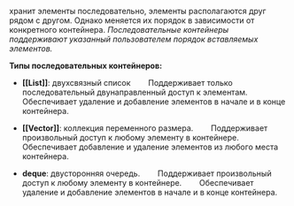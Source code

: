 хранит элементы последовательно, элементы располагаются друг рядом с другом. Однако меняется их порядок в зависимости от конкретного контейнера.
_Последовательные контейнеры поддерживают указанный пользователем порядок вставляемых элементов._

**Типы последовательных контейнеров:**

- **[[List]]**: двухсвязный список
  Поддерживает только последовательный двунаправленный доступ к элементам.
   Обеспечивает удаление и добавление элементов в начале и в конце контейнера.

- **[[Vector]]**: коллекция переменного размера.
  Поддерживает произвольный доступ к любому элементу в контейнере.
  Обеспечивает добавление и удаление элементов из любого места контейнера.

- **deque**: двусторонняя очередь.
  Поддерживает произвольный доступ к любому элементу в контейнере.
  Обеспечивает удаление и добавление элементов в начале и в конце контейнера.